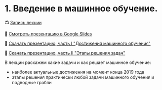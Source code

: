 # 1. Введение в машинное обучение. 


📺 [Запись лекции](https://youtu.be/6lH9u5gLOv0)

📒 [Смотреть презентацию в Google Slides](https://docs.google.com/presentation/d/1EdoT9tpmNYiqb3UaTGtDv4C5pUoncwJ18P38EcJnIYs/edit?usp=sharing)

📗 [Скачать презентацию, часть I "Достижения машинного обучения"](https://github.com/mts-machines-learn/ml-course-dec2019/raw/master/1.%20%D0%92%D0%B2%D0%B5%D0%B4%D0%B5%D0%BD%D0%B8%D0%B5%20%D0%B2%20%D0%BC%D0%B0%D1%88%D0%B8%D0%BD%D0%BD%D0%BE%D0%B5%20%D0%BE%D0%B1%D1%83%D1%87%D0%B5%D0%BD%D0%B8%D0%B5/Slides%20part%20I.pptx)

📘 [Скачать презентацию, часть II "Этапы решения задач"](https://github.com/mts-machines-learn/ml-course-dec2019/raw/master/1.%20%D0%92%D0%B2%D0%B5%D0%B4%D0%B5%D0%BD%D0%B8%D0%B5%20%D0%B2%20%D0%BC%D0%B0%D1%88%D0%B8%D0%BD%D0%BD%D0%BE%D0%B5%20%D0%BE%D0%B1%D1%83%D1%87%D0%B5%D0%BD%D0%B8%D0%B5/Slides%20part%20II.pptx)

В лекции раскажем какие задачи и как решает машинное обучение:
* наиболее актуальные достижения на момент конца 2019 года
* этапы решения практически любой задачи машинного обучения и подводные грабли
